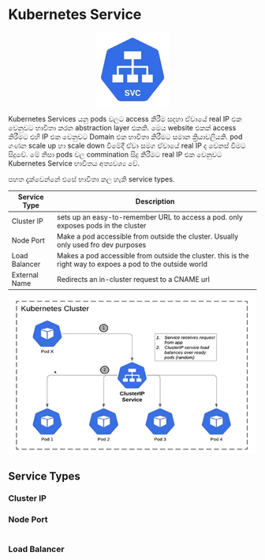 # Kubernetes Service

<p align="center">
  <img src="../images/kubernetes/res-svc-logo.png" />
</p>

Kubernetes Services යනු pods වලට access කිරීම සදහා ඒවායේ real IP එක වෙනුවට භාවිතා කරන abstraction layer එකකි. මෙය website එකක් access කිරීමට එහි IP එක වෙනුවට Domain එක භාවිතා කිරීමට සමාන ක්‍රියාවලියකි. pod ගණන scale up හා scale down වීමේදී ඒවා සමග ඒවායේ real IP ද වෙනස් වීමට සිදුවේ. මේ නිසා pods වල commination සිදු කිරීමට real IP එක වෙනුවට Kubernetes Service භාවිතය අත්‍යවශ්‍ය වේ.

පහත දැක්වෙන්නේ එසේ භාවිතා කල හැකි service types.

|Service Type|Description|
|-|-|
|Cluster IP|sets up an easy-to-remember URL to access a pod. only exposes pods in the cluster|
|Node Port|Make a pod accessible from outside the cluster. Usually only used fro dev purposes|
|Load Balancer|Makes a pod accessible from outside the cluster. this is the right way to expoes a pod to the outside world|
|External Name|Redirects an in-cluster request to a CNAME url|

![k8s-svc](../images/kubernetes/k8s-svc-ex.jpg)

## Service Types

### Cluster IP

### Node Port
```yaml

```

### Load Balancer